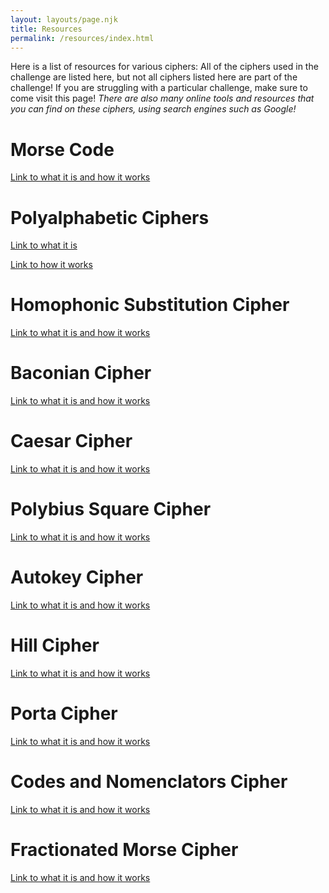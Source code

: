 ```yaml
---
layout: layouts/page.njk
title: Resources
permalink: /resources/index.html
---
```

Here is a list of resources for various ciphers: All of the ciphers used in the challenge are listed here, but not all ciphers listed here are part of the challenge! If you are struggling with a particular challenge, make sure to come visit this page! *There are also many online tools and resources that you can find on these ciphers, using search engines such as Google!*

# Morse Code
[Link to what it is and how it works](https://www.cryptomuseum.com/radio/morse/)

# Polyalphabetic Ciphers
[Link to what it is](https://medium.com/blockgeeks-blog/cryptography-for-dummies-part-3-polyalphabetic-ciphers-c6fbefa3f06c)

[Link to how it works](http://pi.math.cornell.edu/~mec/2003-2004/cryptography/polyalpha/polyalpha.html)

# Homophonic Substitution Cipher
[Link to what it is and how it works](http://practicalcryptography.com/ciphers/classical-era/homophonic-substitution/)

# Baconian Cipher
[Link to what it is and how it works](http://practicalcryptography.com/ciphers/classical-era/baconian/
)

# Caesar Cipher
[Link to what it is and how it works](http://practicalcryptography.com/ciphers/classical-era/caesar/
)

# Polybius Square Cipher
[Link to what it is and how it works](http://practicalcryptography.com/ciphers/classical-era/polybius-square/
)

# Autokey Cipher
[Link to what it is and how it works](http://practicalcryptography.com/ciphers/classical-era/autokey/)

# Hill Cipher
[Link to what it is and how it works](http://practicalcryptography.com/ciphers/classical-era/hill/)

# Porta Cipher
[Link to what it is and how it works](http://practicalcryptography.com/ciphers/classical-era/porta/)

# Codes and Nomenclators Cipher
[Link to what it is and how it works](http://practicalcryptography.com/ciphers/classical-era/codes-and-nomenclators/)

# Fractionated Morse Cipher
[Link to what it is and how it works](http://practicalcryptography.com/ciphers/classical-era/fractionated-morse/)
